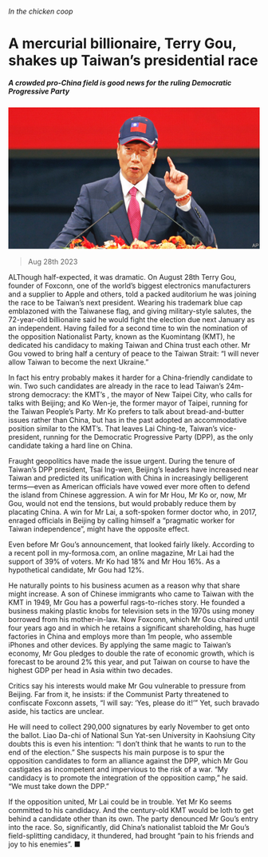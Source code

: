 ###### In the chicken coop

# A mercurial billionaire, Terry Gou, shakes up Taiwan’s presidential race 

##### A crowded pro-China field is good news for the ruling Democratic Progressive Party 

![image](images/20230902_ASP002.jpg) 

> Aug 28th 2023 

ALThough half-expected, it was dramatic. On August 28th Terry Gou, founder of Foxconn, one of the world’s biggest electronics manufacturers and a supplier to Apple and others, told a packed auditorium he was joining the race to be Taiwan’s next president. Wearing his trademark blue cap emblazoned with the Taiwanese flag, and giving military-style salutes, the 72-year-old billionaire said he would fight the election due next January as an independent. Having failed for a second time to win the nomination of the opposition Nationalist Party, known as the Kuomintang (KMT), he dedicated his candidacy to making Taiwan and China trust each other. Mr Gou vowed to bring half a century of peace to the Taiwan Strait: “I will never allow Taiwan to become the next Ukraine.”

In fact his entry probably makes it harder for a China-friendly candidate to win. Two such candidates are already in the race to lead Taiwan’s 24m-strong democracy: the KMT’s , the mayor of New Taipei City, who calls for talks with Beijing; and Ko Wen-je, the former mayor of Taipei, running for the Taiwan People’s Party. Mr Ko prefers to talk about bread-and-butter issues rather than China, but has in the past adopted an accommodative position similar to the KMT’s. That leaves Lai Ching-te, Taiwan’s vice-president, running for the Democratic Progressive Party (DPP), as the only candidate taking a hard line on China.

Fraught geopolitics have made the issue urgent. During the tenure of Taiwan’s DPP president, Tsai Ing-wen, Beijing’s leaders have increased  near Taiwan and predicted its unification with China in increasingly belligerent terms—even as American officials have vowed ever more often to defend the island from Chinese aggression. A win for Mr Hou, Mr Ko or, now, Mr Gou, would not end the tensions, but would probably reduce them by placating China. A win for Mr Lai, a soft-spoken former doctor who, in 2017, enraged officials in Beijing by calling himself a “pragmatic worker for Taiwan independence”, might have the opposite effect.

Even before Mr Gou’s announcement, that looked fairly likely. According to a recent poll in my-formosa.com, an online magazine, Mr Lai had the support of 39% of voters. Mr Ko had 18% and Mr Hou 16%. As a hypothetical candidate, Mr Gou had 12%.

He naturally points to his business acumen as a reason why that share might increase. A son of Chinese immigrants who came to Taiwan with the KMT in 1949, Mr Gou has a powerful rags-to-riches story. He founded a business making plastic knobs for television sets in the 1970s using money borrowed from his mother-in-law. Now Foxconn, which Mr Gou chaired until four years ago and in which he retains a significant shareholding, has huge factories in China and employs more than 1m people, who assemble iPhones and other devices. By applying the same magic to Taiwan’s economy, Mr Gou pledges to double the rate of economic growth, which is forecast to be around 2% this year, and put Taiwan on course to have the highest GDP per head in Asia within two decades.

Critics say his interests would make Mr Gou vulnerable to pressure from Beijing. Far from it, he insists: if the Communist Party threatened to confiscate Foxconn assets, “I will say: ‘Yes, please do it!’” Yet, such bravado aside, his tactics are unclear.

He will need to collect 290,000 signatures by early November to get onto the ballot. Liao Da-chi of National Sun Yat-sen University in Kaohsiung City doubts this is even his intention: “I don’t think that he wants to run to the end of the election.” She suspects his main purpose is to spur the opposition candidates to form an alliance against the DPP, which Mr Gou castigates as incompetent and impervious to the risk of a war. “My candidacy is to promote the integration of the opposition camp,” he said. “We must take down the DPP.”

If the opposition united, Mr Lai could be in trouble. Yet Mr Ko seems committed to his candidacy. And the century-old KMT would be loth to get behind a candidate other than its own. The party denounced Mr Gou’s entry into the race. So, significantly, did China’s nationalist tabloid the Mr Gou’s field-splitting candidacy, it thundered, had brought “pain to his friends and joy to his enemies”. ■ 

